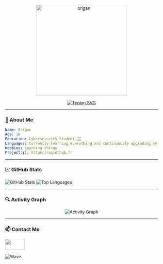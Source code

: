 <p align="center">
  <img src="https://text.media.giphy.com/v1/media/giphy.gif?token=eyJhbGciOiJIUzI1NiIsInR5cCI6IkpXVCJ9.eyJrZXkiOiJwcm9kLTIwMjAtMDQtMjIiLCJzdHlsZSI6InRoZW1lcGFyayIsInRleHQiOiJPcmlnYW4iLCJpYXQiOjE3NTA0NDkzNTh9.KRYpZ0xbj-em0jftcVDsdJMcbYVzDL_Sak93ZebOH00" alt="origan" width="300" />
</p>

<p align="center">
  <a href="https://git.io/typing-svg">
    <img src="https://readme-typing-svg.demolab.com/?font=Fira+Code&weight=600&pause=1000&color=0AFFEF&center=true&vCenter=true&width=435&lines=I+am+Origan;Cybersecurity+Student" alt="Typing SVG" />
  </a>
</p>

---

### 🧠 About Me

```yaml
Name: Origan
Age: 16
Education: Cybersecurity Student 👨‍💻
Languages: Currently learning everything and continuously upgrading my skills
Hobbies: Learning things
Project(s): https://osinthub.fr
```
---

### 📈 GitHub Stats
<p align="left">
  <img src="https://github-readme-stats.vercel.app/api?username=OriganOH&show_icons=true&theme=radical&hide_border=true" alt="GitHub Stats" />
  <img src="https://github-readme-stats.vercel.app/api/top-langs/?username=OriganOH&layout=compact&theme=radical&hide_border=true" alt="Top Languages" />
</p>

---

### 🔍 Activity Graph
<p align="center">
  <img src="https://github-readme-activity-graph.vercel.app/graph?username=OriganOH&theme=react-dark&hide_border=true&area=true" alt="Activity Graph" />
</p>

---

### 📫 Contact Me
<a href="https://discord.com/users/1366795832900456448"><img src="https://external-content.duckduckgo.com/iu/?u=https%3A%2F%2Flogosmarcas.net%2Fwp-content%2Fuploads%2F2020%2F12%2FDiscord-Emblema.png&f=1&nofb=1&ipt=f4c9c0c4187fdf0847495bd5c4af848240baec0d3d0ea2463a780f06c8db2df9" width="65" height="35"></a>





<img src="https://capsule-render.vercel.app/api?type=waving&color=5cb3cc&height=100&section=footer&text=&fontSize=24&fontAlignY=80" alt="Wave" />
